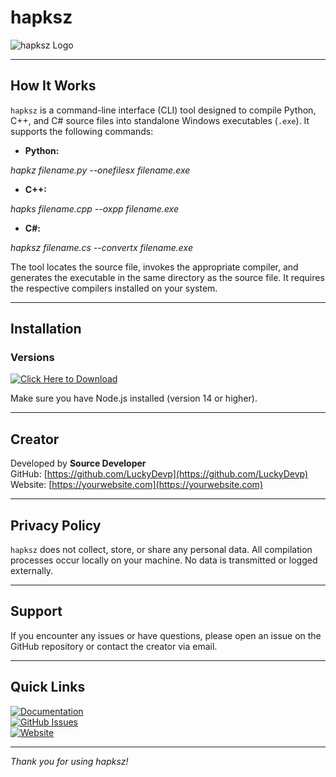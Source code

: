 # hapksz

![hapksz Logo](https://via.placeholder.com/150)  

---

## How It Works

`hapksz` is a command-line interface (CLI) tool designed to compile Python, C++, and C# source files into standalone Windows executables (`.exe`). It supports the following commands:

- **Python:**  

*hapkz filename.py --onefilesx filename.exe*

- **C++:**  

*hapks filename.cpp --oxpp filename.exe*

- **C#:**  

*hapksz filename.cs --convertx filename.exe*


The tool locates the source file, invokes the appropriate compiler, and generates the executable in the same directory as the source file. It requires the respective compilers installed on your system.

---

## Installation

### Versions

[![Click Here to Download](https://img.shields.io/badge/Download-hapksz-blue?style=for-the-badge&logo=download)](https://your-download-link.com)


Make sure you have Node.js installed (version 14 or higher).

---

## Creator

Developed by **Source Developer**  
GitHub: [https://github.com/LuckyDevp](https://github.com/LuckyDevp)  
Website: [https://yourwebsite.com](https://yourwebsite.com)

---

## Privacy Policy

`hapksz` does not collect, store, or share any personal data. All compilation processes occur locally on your machine. No data is transmitted or logged externally.

---

## Support

If you encounter any issues or have questions, please open an issue on the GitHub repository or contact the creator via email.

---

## Quick Links

[![Documentation](https://img.shields.io/badge/Documentation-Read%20More-green?style=for-the-badge&logo=book)](https://your-docs-link.com)  
[![GitHub Issues](https://img.shields.io/badge/Report%20Issue-GitHub-red?style=for-the-badge&logo=github)](https://github.com/yourusername/hapksz/issues)  
[![Website](https://img.shields.io/badge/Visit%20Website-Click%20Here-orange?style=for-the-badge&logo=firefox)](https://yourwebsite.com)

---

*Thank you for using hapksz!*
